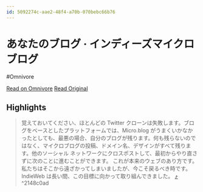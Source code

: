 ```yaml
---
id: 5092274c-aae2-48f4-a70b-070bebc66b76
---
```


# あなたのブログ · インディーズマイクロブログ
#Omnivore

[Read on Omnivore](https://omnivore.app/me/-191d23ebae7)
[Read Original](https://book.micro.blog/your-blog/)


## Highlights

> 覚えておいてください、ほとんどの Twitter クローンは失敗します。ブログをベースとしたプラットフォームでは、Micro.blog がうまくいかなかったとしても、最悪の場合、自分のブログが残ります。何も残らないのではなく、マイクロブログの投稿、ドメイン名、デザインがすべて残ります。他のソーシャル ネットワークにクロスポストして、最初からやり直さずに次のことに進むことができます。
> これが本来のウェブのあり方です。私たちはそこから遠ざかってしまいましたが、今こそ戻るべき時です。IndieWeb は長い間、この目標に向かって取り組んできました。 [⤴️](https://omnivore.app/me/-191d23ebae7#2148c0ad-9131-4bbc-bfc0-9f6c05edb940)  ^2148c0ad

